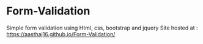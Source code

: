 # Form-Validation
Simple form validation using Html, css, bootstrap and jquery
Site hosted at :  https://aasthaj16.github.io/Form-Validation/
